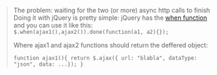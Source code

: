 


> The problem: waiting for the two (or more) async http calls to finish
> Doing it with jQuery is pretty simple:
> jQuery has the [when function](http://api.jquery.com/jQuery.when/) and you can use it like this:
> `$.when(ajax1(),ajax2()).done(function(a1, a2){});`
> 
> Where ajax1 and ajax2 functions should return the deffered object:
> 
> `function ajax1(){
	   return $.ajax({
						url: "blabla",
						dataType: "json",
						data: ...});
	}`